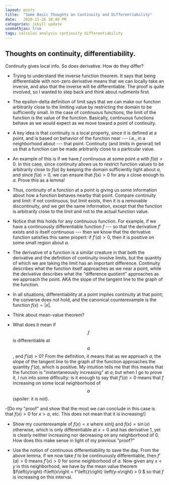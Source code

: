 ```yaml
---
layout: posts
title:  "Some Basic Thoughts on Continuity and Differentiability"
date:   2020-11-26 10:49 PM
categories: jekyll update
usemathjax: true
tags: calculus analysis continuity differentiability
---
```


<h2>Thoughts on continuity, differentiability.</h2>
Continuity gives local info. So does derivative. How do they differ?


- Trying to understand the inverse function theorem. It says that being differentiable with non-zero derivative means that we can locally take an inverse, and also that the inverse will be differentiable. The proof is quite involved, so I wanted to step back and think about rudiments first.

- The epsilon-delta definition of limit says that we can make our function arbitrarily close to the limiting value by restricting the domain to be sufficiently small. In the case of continuous functions, the limit of the function *is* the value of the function. Basically, continuous functions behave as we would expect as we move toward a point of continuity.
- A key idea is that continuity is a local property, since it is defined at a point, and is based on behavior of the function near --- i.e., in a neighborhood about --- that point. Continuity (and limits in general) tell us that a function can be made arbitrarily close to a particular value.
- An example of this is if we have $f$ continuous at some point $a$ with $f\left(a\right)>0$. In this case, since continuity allows us to restrict function values to be arbitrarily close to $f\left(a\right)$ by keeping the domain sufficiently tight about $a$, and since $f\left(a\right)>0$, we can ensure that $f\left(x\right)>0$ for any $x$ close enough to $a$. Prove this as a lemma!
- Thus, continuity of a function at a point is giving us some information about how a function behaves nearby that point. Compare continuity and limit: if not continuous, but limit exists, then it is a removable discontinuity, and we get the same information, except that the function is arbitrarily close to the *limit* and not to the actual function value.
- Notice that this holds for any continuous function. For example, if we have a continuously differentiable function $f$ --- so that the derivative $f'$ exists and is itself continuous --- then we know that the derivative function satisfies this same propert: if $f'(a)>0$, then it is positive on some small region about $a$.

- The derivative of a function is a similar creature in that both the derivative and the definition of continuity involve limits, but the quantity of which we are taking the limit has an important difference. Continuity describes what the function itself approaches as we near a point, while the derivative describes what the "difference quotient" approaches as we approach the point. AKA the slope of the tangent line to the graph of the function.
- In all situations, differentiability at a point implies continuity at that point; the converse does not hold, and the canonical counterexample is the function $f\left(x\right) = \left|x\right|$.

- Think about mean-value theorem?

- What does it mean if $$f$$ is differentiable at $$a$$, and $f'\left(a\right)>0$? From the definition, it means that as we approach $a$, the slope of the tangent line to the graph of the function approaches the quantity $f'\left(a\right)$, which is positive. My intuition tells me that this means that the function is "instantaneously increasing" at $a$, but when I go to prove it, I run into some difficulty: is it enough to say that $f'\left(a\right)>0$ means that $f$ increasing on some local neighborhood of $$a$$ (spoiler: it is not).

-[Do my "proof" and show that the most we can conclude in this case is that $f\left(x\right)>0$ for $x>a$, etc. This does not mean that it is increasing!]

- Show my counterexample of $f\left(x\right) = x$ where $x in \mathbb{Q}$ and $f\left(x\right)=\sin\left(x\right)$ otherwise, which is only differentiable at $x=0$ and has derivative $1$, yet is clearly neither increasing nor decreasing on any neighborhood of $0$. How does this make sense in light of my previous "proof?"

- Use the notion of continuous differentiability to save the day. From the above lemma, if we now take $f$ to be continuously differentiable, then $f'(a)>0$ means $f'(x)>0$ for some neighborhood of $a$. Now given any $x<y$ in this neighborhood, we have by the mean value theorem $f\left(y\right)-f\left(x\right = f'\left(z\right) \left(y-x\right) > 0 $ so that $f$ is increasing on this interval.